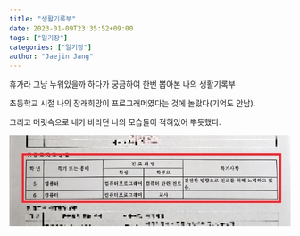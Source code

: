```yaml
---
title: "생활기록부"
date: 2023-01-09T23:35:52+09:00
tags: ["일기장"]
categories: ["일기장"]
author: "Jaejin Jang"
---
```


휴가라 그냥 누워있을까 하다가 궁금하여 한번 뽑아본 나의 생활기록부  

초등학교 시절 나의 장래희망이 프로그래머였다는 것에 놀랐다(기억도 안남).  

그리고 머릿속으로 내가 바라던 나의 모습들이 적혀있어 뿌듯했다.  

![생활 기록부 일부](/element_history.jpeg "생활 기록부 일주")